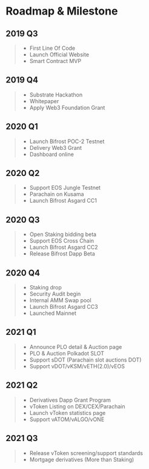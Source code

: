 # Roadmap & Milestone

## 2019 Q3
>* First Line Of Code
>* Launch Official Website
>* Smart Contract MVP

## 2019 Q4
>* Substrate Hackathon
>* Whitepaper
>* Apply Web3 Foundation Grant

## 2020 Q1
>* Launch Bifrost POC-2 Testnet
>* Delivery Web3 Grant
>* Dashboard online

## 2020 Q2
>* Support EOS Jungle Testnet
>* Parachain on Kusama
>* Launch Bifrost Asgard CC1

## 2020 Q3
>* Open Staking bidding beta
>* Support EOS Cross Chain
>* Launch Bifrost Asgard CC2
>* Release Bifrost Dapp Beta

## 2020 Q4
>* Staking drop
>* Security Audit begin
>* Internal AMM Swap pool
>* Launch Bifrost Asgard CC3
>* Launched Mainnet

## 2021 Q1
>* Announce PLO detail & Auction page
>* PLO & Auction Polkadot SLOT
>* Support sDOT (Parachain slot auctions DOT)
>* Support vDOT/vKSM/vETH(2.0)/vEOS

## 2021 Q2
>* Derivatives Dapp Grant Program
>* vToken Listing on DEX/CEX/Parachain
>* Launch vToken statistics page
>* Support vATOM/vALGO/vONE

## 2021 Q3
>* Release vToken screening/support standards
>* Mortgage derivatives (More than Staking)
